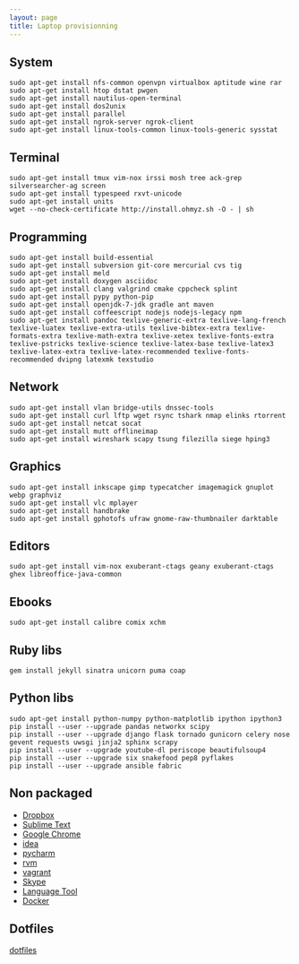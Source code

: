 ```yaml
---
layout: page
title: Laptop provisionning
---
```


System
------

	sudo apt-get install nfs-common openvpn virtualbox aptitude wine rar
	sudo apt-get install htop dstat pwgen
	sudo apt-get install nautilus-open-terminal
	sudo apt-get install dos2unix
	sudo apt-get install parallel
	sudo apt-get install ngrok-server ngrok-client
	sudo apt-get install linux-tools-common linux-tools-generic sysstat

Terminal
--------

	sudo apt-get install tmux vim-nox irssi mosh tree ack-grep silversearcher-ag screen
	sudo apt-get install typespeed rxvt-unicode
	sudo apt-get install units
	wget --no-check-certificate http://install.ohmyz.sh -O - | sh

Programming
-----------

	sudo apt-get install build-essential
	sudo apt-get install subversion git-core mercurial cvs tig
	sudo apt-get install meld
	sudo apt-get install doxygen asciidoc
	sudo apt-get install clang valgrind cmake cppcheck splint
	sudo apt-get install pypy python-pip
	sudo apt-get install openjdk-7-jdk gradle ant maven
	sudo apt-get install coffeescript nodejs nodejs-legacy npm
	sudo apt-get install pandoc texlive-generic-extra texlive-lang-french texlive-luatex texlive-extra-utils texlive-bibtex-extra texlive-formats-extra texlive-math-extra texlive-xetex texlive-fonts-extra texlive-pstricks texlive-science texlive-latex-base texlive-latex3 texlive-latex-extra texlive-latex-recommended texlive-fonts-recommended dvipng latexmk texstudio

Network
-------

	sudo apt-get install vlan bridge-utils dnssec-tools
	sudo apt-get install curl lftp wget rsync tshark nmap elinks rtorrent
	sudo apt-get install netcat socat
	sudo apt-get install mutt offlineimap
	sudo apt-get install wireshark scapy tsung filezilla siege hping3

Graphics
--------

	sudo apt-get install inkscape gimp typecatcher imagemagick gnuplot webp graphviz
	sudo apt-get install vlc mplayer
	sudo apt-get install handbrake
	sudo apt-get install gphotofs ufraw gnome-raw-thumbnailer darktable

Editors
-------

	sudo apt-get install vim-nox exuberant-ctags geany exuberant-ctags ghex libreoffice-java-common

Ebooks
------

	sudo apt-get install calibre comix xchm

Ruby libs
---------

	gem install jekyll sinatra unicorn puma coap

Python libs
-----------

	sudo apt-get install python-numpy python-matplotlib ipython ipython3
	pip install --user --upgrade pandas networkx scipy
	pip install --user --upgrade django flask tornado gunicorn celery nose gevent requests uwsgi jinja2 sphinx scrapy
	pip install --user --upgrade youtube-dl periscope beautifulsoup4
	pip install --user --upgrade six snakefood pep8 pyflakes
	pip install --user --upgrade ansible fabric

Non packaged
------------

- [Dropbox](//dropbox.com/install)
- [Sublime Text](//sublimetext.com)
- [Google Chrome](//google.com/chrome)
- [idea](//jetbrains.com/idea/)
- [pycharm](//jetbrains.com/pycharm)
- [rvm](//rvm.io/)
- [vagrant](//vagrantup.com/)
- [Skype](//www.skype.com/fr/download-skype/skype-for-computer/)
- [Language Tool](//languagetool.org)
- [Docker](//get.docker.io/ubuntu)

Dotfiles
--------

[dotfiles](/dotfiles)
